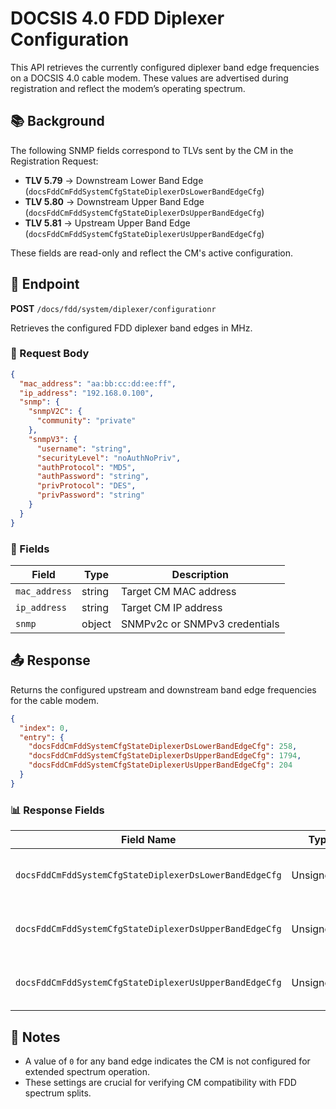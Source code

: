 # DOCSIS 4.0 FDD Diplexer Configuration

This API retrieves the currently configured diplexer band edge frequencies on a DOCSIS 4.0 cable modem. These values are advertised during registration and reflect the modem’s operating spectrum.

## 📚 Background

The following SNMP fields correspond to TLVs sent by the CM in the Registration Request:

* **TLV 5.79** → Downstream Lower Band Edge (`docsFddCmFddSystemCfgStateDiplexerDsLowerBandEdgeCfg`)
* **TLV 5.80** → Downstream Upper Band Edge (`docsFddCmFddSystemCfgStateDiplexerDsUpperBandEdgeCfg`)
* **TLV 5.81** → Upstream Upper Band Edge (`docsFddCmFddSystemCfgStateDiplexerUsUpperBandEdgeCfg`)

These fields are read-only and reflect the CM's active configuration.

## 📡 Endpoint

**POST** `/docs/fdd/system/diplexer/configurationr`

Retrieves the configured FDD diplexer band edges in MHz.

### 🧾 Request Body

```json
{
  "mac_address": "aa:bb:cc:dd:ee:ff",
  "ip_address": "192.168.0.100",
  "snmp": {
    "snmpV2C": {
      "community": "private"
    },
    "snmpV3": {
      "username": "string",
      "securityLevel": "noAuthNoPriv",
      "authProtocol": "MD5",
      "authPassword": "string",
      "privProtocol": "DES",
      "privPassword": "string"
    }
  }
}
```

### 🔑 Fields

| Field         | Type   | Description                   |
| ------------- | ------ | ----------------------------- |
| `mac_address` | string | Target CM MAC address         |
| `ip_address`  | string | Target CM IP address          |
| `snmp`        | object | SNMPv2c or SNMPv3 credentials |

## 📤 Response

Returns the configured upstream and downstream band edge frequencies for the cable modem.

```json
{
  "index": 0,
  "entry": {
    "docsFddCmFddSystemCfgStateDiplexerDsLowerBandEdgeCfg": 258,
    "docsFddCmFddSystemCfgStateDiplexerDsUpperBandEdgeCfg": 1794,
    "docsFddCmFddSystemCfgStateDiplexerUsUpperBandEdgeCfg": 204
  }
}
```

### 📊 Response Fields

| Field Name                                             | Type       | Units | Description                              |
| ------------------------------------------------------ | ---------- | ----- | ---------------------------------------- |
| `docsFddCmFddSystemCfgStateDiplexerDsLowerBandEdgeCfg` | Unsigned32 | MHz   | Downstream starting frequency (TLV 5.79) |
| `docsFddCmFddSystemCfgStateDiplexerDsUpperBandEdgeCfg` | Unsigned32 | MHz   | Downstream ending frequency (TLV 5.80)   |
| `docsFddCmFddSystemCfgStateDiplexerUsUpperBandEdgeCfg` | Unsigned32 | MHz   | Upstream ending frequency (TLV 5.81)     |

## 🔎 Notes

* A value of `0` for any band edge indicates the CM is not configured for extended spectrum operation.
* These settings are crucial for verifying CM compatibility with FDD spectrum splits.

